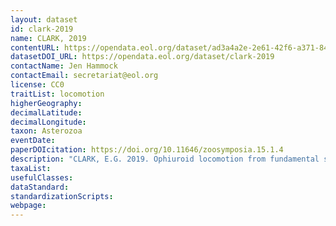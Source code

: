 ```yaml
---
layout: dataset
id: clark-2019
name: CLARK, 2019
contentURL: https://opendata.eol.org/dataset/ad3a4a2e-2e61-42f6-a371-844ec815f6d8/resource/7c7194ab-4c84-4e28-91a0-bcb36fa090a0/download/clark.zip
datasetDOI_URL: https://opendata.eol.org/dataset/clark-2019
contactName: Jen Hammock
contactEmail: secretariat@eol.org
license: CC0
traitList: locomotion
higherGeography:
decimalLatitude:
decimalLongitude:
taxon: Asterozoa
eventDate:
paperDOIcitation: https://doi.org/10.11646/zoosymposia.15.1.4
description: "CLARK, E.G. 2019. Ophiuroid locomotion from fundamental structures to integrated systems. Zoosymposia 15: 013,Aei022.  https://doi.org/10.11646/zoosymposia.15.1.4"
taxaList: 
usefulClasses:
dataStandard:
standardizationScripts:
webpage:
---
```



